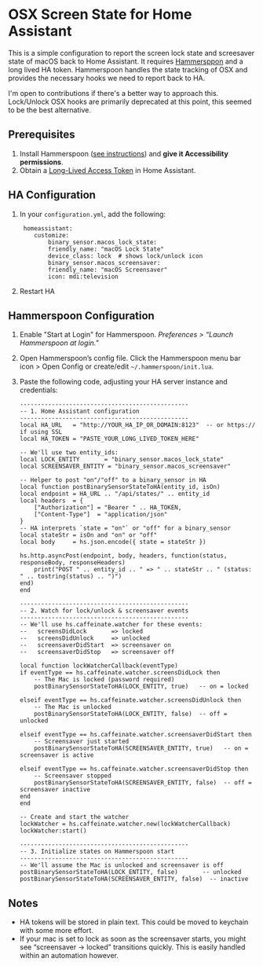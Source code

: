 
# OSX Screen State for Home Assistant
This is a simple configuration to report the screen lock state and screesaver state of macOS back to Home Assistant. It requires [Hammersppon](https://github.com/Hammerspoon/hammerspoon) and a long lived HA token. Hammerspoon handles the state tracking of OSX and provides the necessary hooks we need to report back to HA.

I'm open to contributions if there's a better way to approach this. Lock/Unlock OSX hooks are primarily deprecated at this point, this seemed to be the best alternative.

## Prerequisites

1. Install Hammerspoon ([see instructions](https://github.com/Hammerspoon/hammerspoon?tab=readme-ov-file#how-do-i-install-it)) and **give it Accessibility permissions**. 
2. Obtain a [Long-Lived Access Token](https://developers.home-assistant.io/docs/auth_api/#long-lived-access-token) in Home Assistant.


## HA Configuration
1. In your `configuration.yml`, add the following:
   
   ```
    homeassistant:
       customize:
           binary_sensor.macos_lock_state:
           friendly_name: "macOS Lock State"
           device_class: lock  # shows lock/unlock icon
           binary_sensor.macos_screensaver:
           friendly_name: "macOS Screensaver"
           icon: mdi:television
   ```
   
3. Restart HA

## Hammerspoon Configuration

1. Enable "Start at Login" for Hammerspoon. *Preferences > “Launch Hammerspoon at login."*
2. Open Hammerspoon’s config file. Click the Hammerspoon menu bar icon > Open Config or create/edit `~/.hammerspoon/init.lua`.
3. Paste the following code, adjusting your HA server instance and credentials:
   
    ```
    ------------------------------------------------
    -- 1. Home Assistant configuration
    ------------------------------------------------
    local HA_URL   = "http://YOUR_HA_IP_OR_DOMAIN:8123"  -- or https:// if using SSL
    local HA_TOKEN = "PASTE_YOUR_LONG_LIVED_TOKEN_HERE"

    -- We'll use two entity_ids:
    local LOCK_ENTITY       = "binary_sensor.macos_lock_state"
    local SCREENSAVER_ENTITY = "binary_sensor.macos_screensaver"

    -- Helper to post "on"/"off" to a binary_sensor in HA
    local function postBinarySensorStateToHA(entity_id, isOn)
    local endpoint = HA_URL .. "/api/states/" .. entity_id
    local headers  = {
        ["Authorization"] = "Bearer " .. HA_TOKEN,
        ["Content-Type"]  = "application/json"
    }
    -- HA interprets `state = "on"` or "off" for a binary_sensor
    local stateStr = isOn and "on" or "off"
    local body     = hs.json.encode({ state = stateStr })

    hs.http.asyncPost(endpoint, body, headers, function(status, responseBody, responseHeaders)
        print("POST " .. entity_id .. " => " .. stateStr .. " (status: " .. tostring(status) .. ")")
    end)
    end

    ------------------------------------------------
    -- 2. Watch for lock/unlock & screensaver events
    ------------------------------------------------
    -- We'll use hs.caffeinate.watcher for these events:
    --   screensDidLock       => locked
    --   screensDidUnlock     => unlocked
    --   screensaverDidStart  => screensaver on
    --   screensaverDidStop   => screensaver off

    local function lockWatcherCallback(eventType)
    if eventType == hs.caffeinate.watcher.screensDidLock then
        -- The Mac is locked (password required)
        postBinarySensorStateToHA(LOCK_ENTITY, true)   -- on = locked

    elseif eventType == hs.caffeinate.watcher.screensDidUnlock then
        -- The Mac is unlocked
        postBinarySensorStateToHA(LOCK_ENTITY, false)  -- off = unlocked

    elseif eventType == hs.caffeinate.watcher.screensaverDidStart then
        -- Screensaver just started
        postBinarySensorStateToHA(SCREENSAVER_ENTITY, true)   -- on = screensaver is active

    elseif eventType == hs.caffeinate.watcher.screensaverDidStop then
        -- Screensaver stopped
        postBinarySensorStateToHA(SCREENSAVER_ENTITY, false)  -- off = screensaver inactive
    end
    end

    -- Create and start the watcher
    lockWatcher = hs.caffeinate.watcher.new(lockWatcherCallback)
    lockWatcher:start()

    ------------------------------------------------
    -- 3. Initialize states on Hammerspoon start
    ------------------------------------------------
    -- We'll assume the Mac is unlocked and screensaver is off
    postBinarySensorStateToHA(LOCK_ENTITY, false)       -- unlocked
    postBinarySensorStateToHA(SCREENSAVER_ENTITY, false)  -- inactive
    ```


## Notes
- HA tokens will be stored in plain text. This could be moved to keychain with some more effort.
- If your mac is set to lock as soon as the screensaver starts, you might see “screensaver -> locked” transitions quickly. This is easily handled within an automation however.
